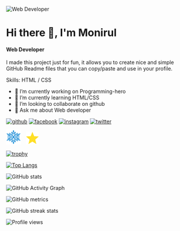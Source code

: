 ![Web Developer](https://pbs.twimg.com/profile_banners/1543550123996631040/1673371115/600x200)
# Hi there 👋, I'm Monirul
#### Web Developer


I made this project just for fun, it allows you to create nice and simple GitHub Readme files that you can copy/paste and use in your profile.

Skills: HTML / CSS

- 🔭 I’m currently working on Programming-hero 
- 🌱 I’m currently learning HTML/CSS 
- 👯 I’m looking to collaborate on github 
- 💬 Ask me about Web developer 


[<img src='https://cdn.jsdelivr.net/npm/simple-icons@3.0.1/icons/github.svg' alt='github' height='40'>](https://github.com/avmonirul)  [<img src='https://cdn.jsdelivr.net/npm/simple-icons@3.0.1/icons/facebook.svg' alt='facebook' height='40'>](https://www.facebook.com/monirulcv)  [<img src='https://cdn.jsdelivr.net/npm/simple-icons@3.0.1/icons/instagram.svg' alt='instagram' height='40'>](https://www.instagram.com/avmonirul/)  [<img src='https://cdn.jsdelivr.net/npm/simple-icons@3.0.1/icons/twitter.svg' alt='twitter' height='40'>](https://twitter.com/avmonirul)  

<a href='https://archiveprogram.github.com/'><img src='https://raw.githubusercontent.com/acervenky/animated-github-badges/master/assets/acbadge.gif' width='40' height='40'></a> <a href='https://stars.github.com/'><img src='https://raw.githubusercontent.com/acervenky/animated-github-badges/master/assets/starbadge.gif' width='35' height='35'></a> 

[![trophy](https://github-profile-trophy.vercel.app/?username=avmonirul)](https://github.com/ryo-ma/github-profile-trophy)

[![Top Langs](https://github-readme-stats.vercel.app/api/top-langs/?username=avmonirul)](https://github.com/anuraghazra/github-readme-stats)

![GitHub stats](https://github-readme-stats.vercel.app/api?username=avmonirul&show_icons=true&count_private=true)  

![GitHub Activity Graph](https://activity-graph.herokuapp.com/graph?username=avmonirul)  

![GitHub metrics](https://metrics.lecoq.io/avmonirul)

![GitHub streak stats](https://streak-stats.demolab.com/?user=avmonirul)  

![Profile views](https://gpvc.arturio.dev/avmonirul)  















